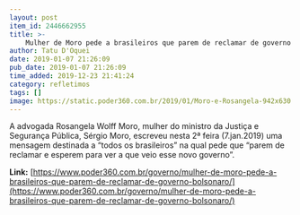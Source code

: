 ```yaml
---
layout: post
item_id: 2446662955
title: >-
    Mulher de Moro pede a brasileiros que parem de reclamar de governo Bolsonaro
author: Tatu D'Oquei
date: 2019-01-07 21:26:09
pub_date: 2019-01-07 21:26:09
time_added: 2019-12-23 21:41:24
category: refletimos
tags: []
image: https://static.poder360.com.br/2019/01/Moro-e-Rosangela-942x630.jpg
---
```


A advogada Rosangela Wolff Moro, mulher do ministro da Justiça e Segurança Pública, Sérgio Moro, escreveu nesta 2ª feira (7.jan.2019) uma mensagem destinada a “todos os brasileiros” na qual pede que “parem de reclamar e esperem para ver a que veio esse novo governo”.

**Link:** [https://www.poder360.com.br/governo/mulher-de-moro-pede-a-brasileiros-que-parem-de-reclamar-de-governo-bolsonaro/](https://www.poder360.com.br/governo/mulher-de-moro-pede-a-brasileiros-que-parem-de-reclamar-de-governo-bolsonaro/)

